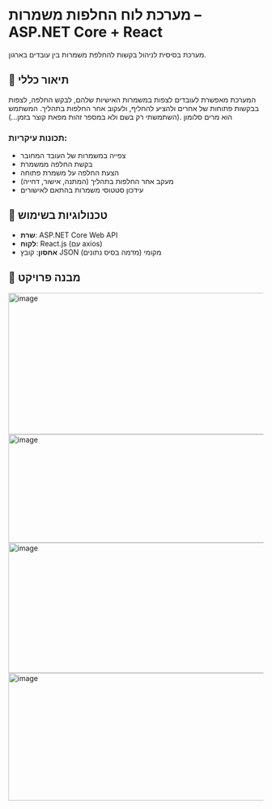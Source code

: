 # מערכת לוח החלפות משמרות – ASP.NET Core + React

מערכת בסיסית לניהול בקשות להחלפת משמרות בין עובדים בארגון.  
## 🧠 תיאור כללי

המערכת מאפשרת לעובדים לצפות במשמרות האישיות שלהם, לבקש החלפה, לצפות בבקשות פתוחות של אחרים ולהציע להחליף, ולעקוב אחר החלפות בתהליך.
המשתמש הוא מרים סלומון .(השתמשתי רק בשם ולא במספר זהות מפאת קוצר בזמן...) 

### תכונות עיקריות:

- צפייה במשמרות של העובד המחובר
- בקשת החלפה ממשמרת
- הצעת החלפה על משמרת פתוחה
- מעקב אחר החלפות בתהליך (המתנה, אישור, דחייה)
- עידכון סטטוסי משמרות בהתאם לאישורים

## 🧩 טכנולוגיות בשימוש

- **שרת**: ASP.NET Core Web API
- **לקוח**: React.js (עם axios)
- **אחסון**: קובץ JSON מקומי (מדמה בסיס נתונים)

## 📁 מבנה פרויקט
<img width="554" height="279" alt="image" src="https://github.com/user-attachments/assets/042f205c-9e9d-4ab5-b060-865add05ce87" />

<img width="554" height="214" alt="image" src="https://github.com/user-attachments/assets/4b66edf9-5e45-4567-b36f-e572387ee024" />
<img width="554" height="257" alt="image" src="https://github.com/user-attachments/assets/292c7289-02b7-4688-8110-b016775fa7a0" />
<img width="554" height="252" alt="image" src="https://github.com/user-attachments/assets/4ff62a43-efed-4101-9229-54394a0bada7" />

